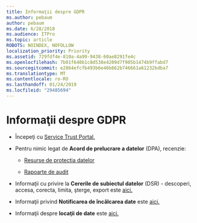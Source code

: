 ```yaml
---
title: Informaţii despre GDPR
ms.author: pebaum
author: pebaum
ms.date: 6/28/2018
ms.audience: ITPro
ms.topic: article
ROBOTS: NOINDEX, NOFOLLOW
localization_priority: Priority
ms.assetid: 729fdf4e-810a-4a99-9438-60ae8291fe4c
ms.openlocfilehash: 7b01f640b1c8d538e4209d7f905b1474b9ffabd7
ms.sourcegitcommit: e2864efcfb493b6e46b662b746661a61232bdba7
ms.translationtype: MT
ms.contentlocale: ro-RO
ms.lasthandoff: 01/24/2019
ms.locfileid: "29485694"
---
```

# <a name="information-about-gdpr"></a>Informaţii despre GDPR

- Începeţi cu [Service Trust Portal.](https://servicetrust.microsoft.com/ViewPage/GDPRGetStarted)
    
- Pentru nimic legat de **Acord de prelucrare a datelor** (DPA), recenzie: 
    
  - [Resurse de protectia datelor](https://servicetrust.microsoft.com/ViewPage/TrustDocuments)
    
  - [Rapoarte de audit](https://servicetrust.microsoft.com/ViewPage/MSComplianceGuide)
    
- Informaţii cu privire la **Cererile de subiectul datelor** (DSR) - descoperi, accesa, corecta, limita, şterge, export este [aici.](https://docs.microsoft.com/en-us/microsoft-365/compliance/gdpr-dsr-office365)
    
- Informaţii privind **Notificarea de încălcarea date** este [aici.](https://servicetrust.microsoft.com/ViewPage/GDPRBreach)
    
- Informaţii despre **locaţii de date** este [aici.](https://products.office.com/en-us/where-is-your-data-located?ms.officeurl=datamaps&amp;geo=All#All)
    

